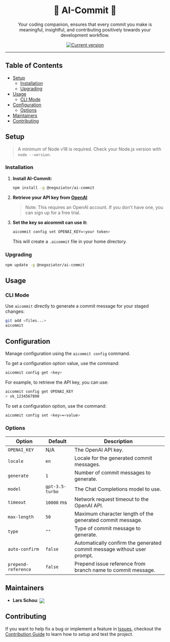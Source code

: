 <div align="center">
    <h1>🤖 AI-Commit 🤖</h1>
    <p>Your coding companion, ensures that every commit you make is meaningful, insightful, and contributing positively towards your development workflow.</p>
    <a href="https://www.npmjs.com/package/@negoziator/ai-commit"><img src="https://img.shields.io/npm/v/@negoziator/ai-commit" alt="Current version"></a>
</div>

---

## Table of Contents
- [Setup](#setup)
    - [Installation](#installation)
    - [Upgrading](#upgrading)
- [Usage](#usage)
    - [CLI Mode](#cli-mode)
- [Configuration](#configuration)
  - [Options](#options)
- [Maintainers](#maintainers)
- [Contributing](#contributing)

## Setup
> A minimum of Node v18 is required. Check your Node.js version with `node --version`.

### Installation
1. **Install AI-Commit:**
   ```sh
   npm install -g @negoziator/ai-commit

2. **Retrieve your API key from [OpenAI](https://platform.openai.com/account/api-keys)**

   > Note: This requires an OpenAI account. If you don't have one, you can sign up for a free trial.

3. **Set the key so aicommit can use it:**

    ```sh
    aicommit config set OPENAI_KEY=<your token>
    ```

   This will create a `.aicommit` file in your home directory.

### Upgrading

```sh
npm update -g @negoziator/ai-commit
```

## Usage

### CLI Mode

Use `aicommit` directly to generate a commit message for your staged changes:

```sh
git add <files...>
aicommit
```

## Configuration
Manage configuration using the `aicommit config` command.

To get a configuration option value, use the command:

```sh
aicommit config get <key>
```
For example, to retrieve the API key, you can use:

```sh
aicommit config get OPENAI_KEY
> sk_1234567890
```

To set a configuration option, use the command:

```sh
aicommit config set <key>=<value>
```

### Options

| Option              | Default        | Description                                                             |
|---------------------|----------------|-------------------------------------------------------------------------|
| `OPENAI_KEY`        | N/A            | The OpenAI API key.                                                     |
| `locale`            | `en`           | Locale for the generated commit messages.                               |
| `generate`          | `1`            | Number of commit messages to generate.                                  |
| `model`             | `gpt-3.5-turbo`| The Chat Completions model to use.                                      |
| `timeout`           | `10000` ms     | Network request timeout to the OpenAI API.                              |
| `max-length`        | `50`           | Maximum character length of the generated commit message.               |
| `type`              | `""`           | Type of commit message to generate.                                     |
| `auto-confirm`      | `false`        | Automatically confirm the generated commit message without user prompt. |
| `prepend-reference` | `false`        | Prepend issue reference from branch name to commit message.             |

## Maintainers
- **Lars Schou**: <img src="https://img.shields.io/twitter/follow/negoziator?style=flat&label=negoziator&logo=twitter&color=0bf&logoColor=fff" align="center">

## Contributing
If you want to help fix a bug or implement a feature in [Issues](https://github.com/negoziator/ai-commit/issues), checkout
the [Contribution Guide](CONTRIBUTING.md) to learn how to setup and test the project.

